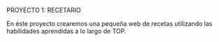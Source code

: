 PROYECTO 1: RECETARIO

En éste proyecto crearemos una pequeña web de recetas 
utilizando las habilidades aprendidas a lo largo de TOP.